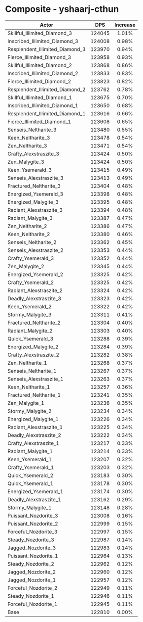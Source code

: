 # Composite - yshaarj-cthun
| Actor | DPS | Increase |
|---|:---:|:---:|
|Skillful_Illimited_Diamond_3|124045|1.01%|
|Inscribed_Illimited_Diamond_3|124008|0.98%|
|Resplendent_Illimited_Diamond_3|123970|0.94%|
|Fierce_Illimited_Diamond_3|123958|0.93%|
|Skillful_Illimited_Diamond_2|123868|0.86%|
|Inscribed_Illimited_Diamond_2|123833|0.83%|
|Fierce_Illimited_Diamond_2|123823|0.82%|
|Resplendent_Illimited_Diamond_2|123762|0.78%|
|Skillful_Illimited_Diamond_1|123675|0.70%|
|Inscribed_Illimited_Diamond_1|123650|0.68%|
|Resplendent_Illimited_Diamond_1|123616|0.66%|
|Fierce_Illimited_Diamond_1|123608|0.65%|
|Senseis_Neltharite_3|123480|0.55%|
|Keen_Neltharite_3|123478|0.54%|
|Zen_Neltharite_3|123471|0.54%|
|Crafty_Alexstraszite_3|123424|0.50%|
|Zen_Malygite_3|123424|0.50%|
|Keen_Ysemerald_3|123415|0.49%|
|Senseis_Alexstraszite_3|123413|0.49%|
|Fractured_Neltharite_3|123404|0.48%|
|Energized_Ysemerald_3|123398|0.48%|
|Energized_Malygite_3|123395|0.48%|
|Radiant_Alexstraszite_3|123394|0.48%|
|Radiant_Malygite_3|123387|0.47%|
|Zen_Neltharite_2|123386|0.47%|
|Keen_Neltharite_2|123380|0.46%|
|Senseis_Neltharite_2|123362|0.45%|
|Senseis_Alexstraszite_2|123353|0.44%|
|Crafty_Ysemerald_3|123352|0.44%|
|Zen_Malygite_2|123345|0.44%|
|Energized_Ysemerald_2|123325|0.42%|
|Crafty_Ysemerald_2|123325|0.42%|
|Radiant_Alexstraszite_2|123324|0.42%|
|Deadly_Alexstraszite_3|123323|0.42%|
|Keen_Ysemerald_2|123322|0.42%|
|Stormy_Malygite_3|123311|0.41%|
|Fractured_Neltharite_2|123304|0.40%|
|Radiant_Malygite_2|123303|0.40%|
|Quick_Ysemerald_3|123288|0.39%|
|Energized_Malygite_2|123284|0.39%|
|Crafty_Alexstraszite_2|123282|0.38%|
|Zen_Neltharite_1|123268|0.37%|
|Senseis_Neltharite_1|123267|0.37%|
|Senseis_Alexstraszite_1|123263|0.37%|
|Keen_Neltharite_1|123257|0.36%|
|Fractured_Neltharite_1|123241|0.35%|
|Zen_Malygite_1|123236|0.35%|
|Stormy_Malygite_2|123234|0.34%|
|Energized_Malygite_1|123226|0.34%|
|Radiant_Alexstraszite_1|123225|0.34%|
|Deadly_Alexstraszite_2|123222|0.34%|
|Crafty_Alexstraszite_1|123217|0.33%|
|Radiant_Malygite_1|123214|0.33%|
|Keen_Ysemerald_1|123207|0.32%|
|Crafty_Ysemerald_1|123203|0.32%|
|Quick_Ysemerald_2|123183|0.30%|
|Quick_Ysemerald_1|123178|0.30%|
|Energized_Ysemerald_1|123174|0.30%|
|Deadly_Alexstraszite_1|123162|0.29%|
|Stormy_Malygite_1|123148|0.28%|
|Puissant_Nozdorite_3|123008|0.16%|
|Puissant_Nozdorite_2|122999|0.15%|
|Forceful_Nozdorite_3|122997|0.15%|
|Steady_Nozdorite_3|122987|0.14%|
|Jagged_Nozdorite_3|122983|0.14%|
|Puissant_Nozdorite_1|122964|0.13%|
|Steady_Nozdorite_2|122962|0.12%|
|Jagged_Nozdorite_2|122960|0.12%|
|Jagged_Nozdorite_1|122957|0.12%|
|Forceful_Nozdorite_2|122949|0.11%|
|Steady_Nozdorite_1|122946|0.11%|
|Forceful_Nozdorite_1|122945|0.11%|
|Base|122810|0.00%|
